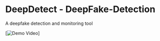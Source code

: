 # DeepDetect - DeepFake-Detection
A deepfake detection and monitoring tool

[![Demo Video](https://github.com/Yashwanth-Chandrakumar/DeepFake-Detection/blob/main/ezgif-5-721585d856.gif)]

